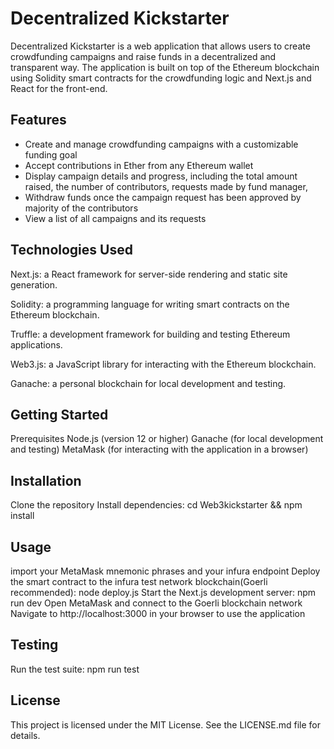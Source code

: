 # Decentralized Kickstarter
Decentralized Kickstarter is a web application that allows users to create crowdfunding campaigns and raise funds in a decentralized and transparent way. The application is built on top of the Ethereum blockchain using Solidity smart contracts for the crowdfunding logic and Next.js and React for the front-end.

## Features
* Create and manage crowdfunding campaigns with a customizable funding goal
* Accept contributions in Ether from any Ethereum wallet
* Display campaign details and progress, including the total amount raised, the number of contributors, requests made by fund manager, 
* Withdraw funds once the campaign request has been approved by majority of the contributors
* View a list of all campaigns and its requests
## Technologies Used
Next.js: a React framework for server-side rendering and static site generation. 

Solidity: a programming language for writing smart contracts on the Ethereum blockchain. 

Truffle: a development framework for building and testing Ethereum applications. 

Web3.js: a JavaScript library for interacting with the Ethereum blockchain. 

Ganache: a personal blockchain for local development and testing. 
## Getting Started
Prerequisites
Node.js (version 12 or higher)
Ganache (for local development and testing)
MetaMask (for interacting with the application in a browser)
## Installation
Clone the repository
Install dependencies: cd Web3kickstarter && npm install
## Usage
import your MetaMask mnemonic phrases and your infura endpoint
Deploy the smart contract to the infura test network blockchain(Goerli recommended): node deploy.js
Start the Next.js development server: npm run dev
Open MetaMask and connect to the Goerli blockchain network
Navigate to http://localhost:3000 in your browser to use the application
## Testing
Run the test suite: npm run test

## License
This project is licensed under the MIT License. See the LICENSE.md file for details.
